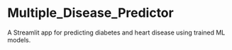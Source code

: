 # Multiple_Disease_Predictor
A Streamlit app for predicting diabetes and heart disease using trained ML models.

